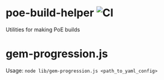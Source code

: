 # poe-build-helper ![CI](https://github.com/deathbeam/poe-build-helper/workflows/CI/badge.svg)

Utilities for making PoE builds

# gem-progression.js

Usage: `node lib/gem-progression.js <path_to_yaml_config>`
